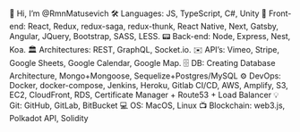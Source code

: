 👋 Hi, I’m @RmnMatusevich
🛠 Languages: JS, TypeScript, C#, Unity
📱 Front-end: React, Redux, redux-saga, redux-thunk, React Native, Next, Gatsby, Angular, JQuery, Bootstrap, SASS, LESS.
📟 Back-end: Node, Express, Nest, Koa.
🏛 Architectures: REST, GraphQL, Socket.io.
✉️ API’s: Vimeo, Stripe, Google Sheets, Google Calendar, Google Map.
🗄 DB: Creating Database Architecture, Mongo+Mongoose, Sequelize+Postgres/MySQL
⚙️ DevOps: Docker, docker-compose, Jenkins, Heroku, Gitlab CI/CD, AWS, Amplify, S3, EC2, CloudFront, RDS, Certificate Manager + Route53 + Load Balancer
💡 Git: GitHub, GitLab, BitBucket
💻 OS: MacOS, Linux
📺 Blockchain: web3.js, Polkadot API, Solidity
